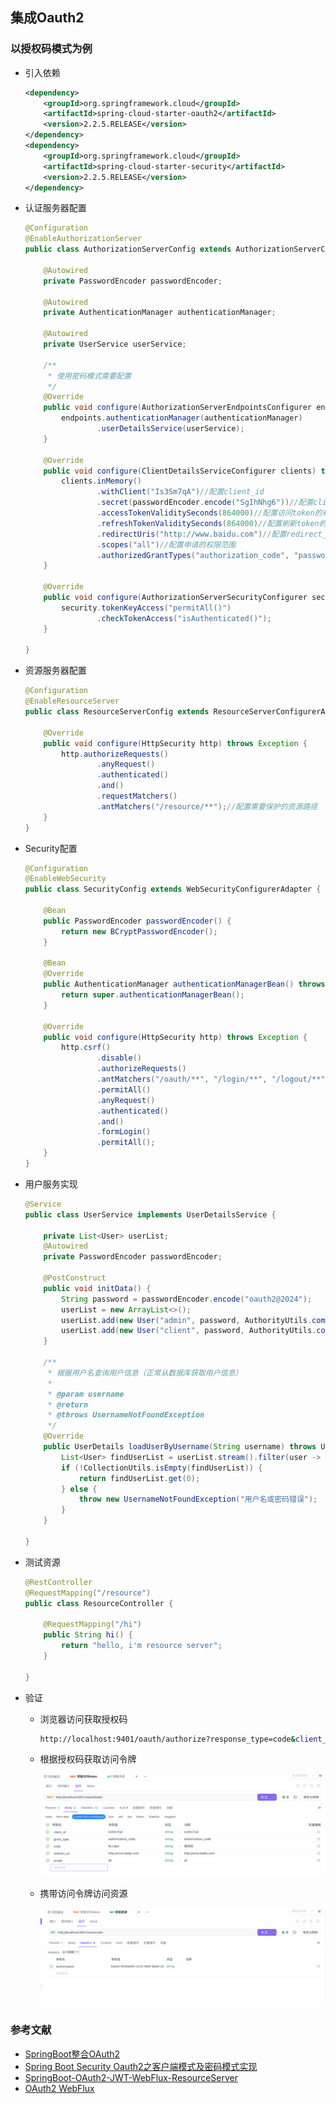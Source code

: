 ## 集成Oauth2

### 以授权码模式为例

* 引入依赖

  ```xml
  <dependency>
      <groupId>org.springframework.cloud</groupId>
      <artifactId>spring-cloud-starter-oauth2</artifactId>
      <version>2.2.5.RELEASE</version>
  </dependency>
  <dependency>
      <groupId>org.springframework.cloud</groupId>
      <artifactId>spring-cloud-starter-security</artifactId>
      <version>2.2.5.RELEASE</version>
  </dependency>
  ```

* 认证服务器配置

  ```java
  @Configuration
  @EnableAuthorizationServer
  public class AuthorizationServerConfig extends AuthorizationServerConfigurerAdapter {

      @Autowired
      private PasswordEncoder passwordEncoder;

      @Autowired
      private AuthenticationManager authenticationManager;

      @Autowired
      private UserService userService;

      /**
       * 使用密码模式需要配置
       */
      @Override
      public void configure(AuthorizationServerEndpointsConfigurer endpoints) {
          endpoints.authenticationManager(authenticationManager)
                  .userDetailsService(userService);
      }

      @Override
      public void configure(ClientDetailsServiceConfigurer clients) throws Exception {
          clients.inMemory()
                  .withClient("Is3Sm7qA")//配置client_id
                  .secret(passwordEncoder.encode("SgIhNhg6"))//配置client_secret
                  .accessTokenValiditySeconds(864000)//配置访问token的有效期
                  .refreshTokenValiditySeconds(864000)//配置刷新token的有效期
                  .redirectUris("http://www.baidu.com")//配置redirect_uri，用于授权成功后跳转
                  .scopes("all")//配置申请的权限范围
                  .authorizedGrantTypes("authorization_code", "password");//配置grant_type，表示授权类型
      }

      @Override
      public void configure(AuthorizationServerSecurityConfigurer security) throws Exception {
          security.tokenKeyAccess("permitAll()")
                  .checkTokenAccess("isAuthenticated()");
      }

  }
  ```

* 资源服务器配置

  ```java
  @Configuration
  @EnableResourceServer
  public class ResourceServerConfig extends ResourceServerConfigurerAdapter {

      @Override
      public void configure(HttpSecurity http) throws Exception {
          http.authorizeRequests()
                  .anyRequest()
                  .authenticated()
                  .and()
                  .requestMatchers()
                  .antMatchers("/resource/**");//配置需要保护的资源路径
      }
  }
  ```


* Security配置

  ```java
  @Configuration
  @EnableWebSecurity
  public class SecurityConfig extends WebSecurityConfigurerAdapter {

      @Bean
      public PasswordEncoder passwordEncoder() {
          return new BCryptPasswordEncoder();
      }

      @Bean
      @Override
      public AuthenticationManager authenticationManagerBean() throws Exception {
          return super.authenticationManagerBean();
      }

      @Override
      public void configure(HttpSecurity http) throws Exception {
          http.csrf()
                  .disable()
                  .authorizeRequests()
                  .antMatchers("/oauth/**", "/login/**", "/logout/**")
                  .permitAll()
                  .anyRequest()
                  .authenticated()
                  .and()
                  .formLogin()
                  .permitAll();
      }
  }
  ```

* 用户服务实现

  ```java
  @Service
  public class UserService implements UserDetailsService {

      private List<User> userList;
      @Autowired
      private PasswordEncoder passwordEncoder;

      @PostConstruct
      public void initData() {
          String password = passwordEncoder.encode("oauth2@2024");
          userList = new ArrayList<>();
          userList.add(new User("admin", password, AuthorityUtils.commaSeparatedStringToAuthorityList("admin")));
          userList.add(new User("client", password, AuthorityUtils.commaSeparatedStringToAuthorityList("client")));
      }

      /**
       * 根据用户名查询用户信息（正常从数据库获取用户信息）
       *
       * @param username
       * @return
       * @throws UsernameNotFoundException
       */
      @Override
      public UserDetails loadUserByUsername(String username) throws UsernameNotFoundException {
          List<User> findUserList = userList.stream().filter(user -> user.getUsername().equals(username)).collect(Collectors.toList());
          if (!CollectionUtils.isEmpty(findUserList)) {
              return findUserList.get(0);
          } else {
              throw new UsernameNotFoundException("用户名或密码错误");
          }
      }

  }
  ```

* 测试资源

  ```java
  @RestController
  @RequestMapping("/resource")
  public class ResourceController {

      @RequestMapping("/hi")
      public String hi() {
          return "hello, i'm resource server";
      }

  }
  ```

* 验证

  * 浏览器访问获取授权码

    ```bash
    http://localhost:9401/oauth/authorize?response_type=code&client_id=Is3Sm7qA&redirect_uri=http://www.baidu.com&scope=all&state=normal
    ```

  * 根据授权码获取访问令牌

    ![](https://raw.githubusercontent.com/Garden12138/picbed-cloud/main/springboot/oauth2_token.png)

  * 携带访问令牌访问资源

    ![](https://raw.githubusercontent.com/Garden12138/picbed-cloud/main/springboot/oauth2_resource.png)


### 参考文献

* [SpringBoot整合OAuth2](https://developer.aliyun.com/article/824639)
* [Spring Boot Security Oauth2之客户端模式及密码模式实现](https://github.com/smltq/spring-boot-demo/blob/master/security-oauth2-credentials/README.md)
* [SpringBoot-OAuth2-JWT-WebFlux-ResourceServer](https://blog.hanqunfeng.com/2020/12/02/springboot-oauth2-jwt-webflux-resourceserver/)
* [OAuth2 WebFlux](https://www.docs4dev.com/docs/zh/spring-security/5.1.2.RELEASE/reference/webflux-oauth2.html)
